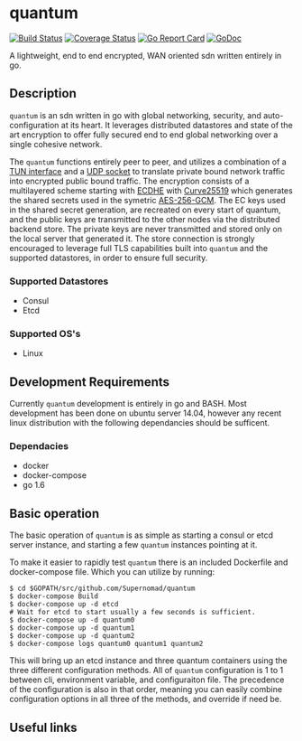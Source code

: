 # quantum
[![Build Status](https://travis-ci.org/Supernomad/quantum.svg?branch=develop)](https://travis-ci.org/Supernomad/quantum) [![Coverage Status](https://coveralls.io/repos/github/Supernomad/quantum/badge.svg?branch=develop)](https://coveralls.io/github/Supernomad/quantum?branch=develop) [![Go Report Card](https://goreportcard.com/badge/github.com/Supernomad/quantum)](https://goreportcard.com/report/github.com/Supernomad/quantum) [![GoDoc](https://godoc.org/github.com/Supernomad/quantum?status.png)](https://godoc.org/github.com/Supernomad/quantum)

A lightweight, end to end encrypted, WAN oriented sdn written entirely in go.

## Description
`quantum` is an sdn written in go with global networking, security, and auto-configuration at its heart. It leverages distributed datastores and state of the art encryption to offer fully secured end to end global networking over a single cohesive network.

The `quantum` functions entirely peer to peer, and utilizes a combination of a [TUN interface](https://www.kernel.org/doc/Documentation/networking/tuntap.txt) and a [UDP socket](http://www.cs.dartmouth.edu/~campbell/cs60/socketprogramming.html) to translate private bound network traffic into encrypted public bound traffic. The encryption consists of a multilayered scheme starting with [ECDHE](https://en.wikipedia.org/wiki/Elliptic_curve_Diffie%E2%80%93Hellman) with [Curve25519](https://en.wikipedia.org/wiki/Curve25519) which generates the shared secrets used in the symetric [AES-256-GCM](http://crypto.stackexchange.com/questions/17999/aes256-gcm-can-someone-explain-how-to-use-it-securely-ruby). The EC keys used in the shared secret generation, are recreated on every start of quantum, and the public keys are transmitted to the other nodes via the distributed backend store. The private keys are never transmitted and stored only on the local server that generated it. The store connection is strongly encouraged to leverage full TLS capabilities built into `quantum` and the supported datastores, in order to ensure full security.

### Supported Datastores
- Consul
- Etcd

### Supported OS's
- Linux

## Development Requirements
Currently `quantum` development is entirely in go and BASH. Most development has been done on ubuntu server 14.04, however any recent linux distribution with the following dependancies should be sufficent.

### Dependacies
- docker
- docker-compose
- go 1.6

## Basic operation
The basic operation of `quantum` is as simple as starting a consul or etcd server instance, and starting a few `quantum` instances pointing at it.

To make it easier to rapidly test `quantum` there is an included Dockerfile and docker-compose file. Which you can utilize by running:

``` shell
$ cd $GOPATH/src/github.com/Supernomad/quantum
$ docker-compose Build
$ docker-compose up -d etcd
# Wait for etcd to start usually a few seconds is sufficient.
$ docker-compose up -d quantum0
$ docker-compose up -d quantum1
$ docker-compose up -d quantum2
$ docker-compose logs quantum0 quantum1 quantum2
```

This will bring up an etcd instance and three quantum containers using the three different configuration methods. All of `quantum` configuration is 1 to 1 between cli, environment variable, and configuraiton file. The precedence of the configuration is also in that order, meaning you can easily combine configuration options in all three of the methods, and override if need be.

## Useful links
